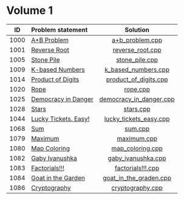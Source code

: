 # Volume 1

|  ID  |    Problem statement     |          Solution           |
|:----:|:-------------------------|:---------------------------:|
| 1000 | [A+B Problem][]          | [a+b_problem.cpp][]         |
| 1001 | [Reverse Root][]         | [reverse_root.cpp][]        |
| 1005 | [Stone Pile][]           | [stone_pile.cpp][]          |
| 1009 | [K-based Numbers][]      | [k_based_numbers.cpp][]     |
| 1014 | [Product of Digits][]    | [product_of_digits.cpp][]   |
| 1020 | [Rope][]                 | [rope.cpp][]                |
| 1025 | [Democracy in Danger][]  | [democracy_in_danger.cpp][] |
| 1028 | [Stars][]                | [stars.cpp][]               |
| 1044 | [Lucky Tickets. Easy!][] | [lucky_tickets_easy.cpp][]  |
| 1068 | [Sum][]                  | [sum.cpp][]                 |
| 1079 | [Maximum][]              | [maximum.cpp][]             |
| 1080 | [Map Coloring][]         | [map_coloring.cpp][]        |
| 1082 | [Gaby Ivanushka][]       | [gaby_ivanushka.cpp][]      |
| 1083 | [Factorials!!!][]        | [factorials!!!.cpp][]       |
| 1084 | [Goat in the Garden][]   | [goat_in_the_graden.cpp][]  |
| 1086 | [Cryptography][]         | [cryptography.cpp][]        |

[A+B Problem]:          http://acm.timus.ru/problem.aspx?space=1&num=1000
[Reverse Root]:         http://acm.timus.ru/problem.aspx?space=1&num=1001
[Stone Pile]:           http://acm.timus.ru/problem.aspx?space=1&num=1005
[K-based Numbers]:      http://acm.timus.ru/problem.aspx?space=1&num=1009
[Product of Digits]:    http://acm.timus.ru/problem.aspx?space=1&num=1014
[Rope]:                 http://acm.timus.ru/problem.aspx?space=1&num=1020
[Democracy in Danger]:  http://acm.timus.ru/problem.aspx?space=1&num=1025
[Stars]:                http://acm.timus.ru/problem.aspx?space=1&num=1028
[Lucky Tickets. Easy!]: http://acm.timus.ru/problem.aspx?space=1&num=1044
[Sum]:                  http://acm.timus.ru/problem.aspx?space=1&num=1068
[Map Coloring]:         http://acm.timus.ru/problem.aspx?space=1&num=1080
[Maximum]:              http://acm.timus.ru/problem.aspx?space=1&num=1079
[Gaby Ivanushka]:       http://acm.timus.ru/problem.aspx?space=1&num=1082
[Factorials!!!]:        http://acm.timus.ru/problem.aspx?space=1&num=1083
[Goat in the Garden]:   http://acm.timus.ru/problem.aspx?space=1&num=1084
[Cryptography]:         http://acm.timus.ru/problem.aspx?space=1&num=1086

[a+b_problem.cpp]:         a+b_problem.cpp
[reverse_root.cpp]:        reverse_root.cpp
[stone_pile.cpp]:          stone_pile.cpp
[k_based_numbers.cpp]:     k_based_numbers.cpp
[product_of_digits.cpp]:   product_of_digits.cpp
[rope.cpp]:                rope.cpp
[democracy_in_danger.cpp]: democracy_in_danger.cpp
[stars.cpp]:               stars.cpp
[lucky_tickets_easy.cpp]:  lucky_tickets_easy.cpp
[sum.cpp]:                 sum.cpp
[maximum.cpp]:             maximum.cpp
[map_coloring.cpp]:        map_coloring.cpp
[gaby_ivanushka.cpp]:      gaby_ivanushka.cpp
[factorials!!!.cpp]:       factorials!!!.cpp
[goat_in_the_graden.cpp]:  goat_in_the_graden.cpp
[cryptography.cpp]:        cryptography.cpp
